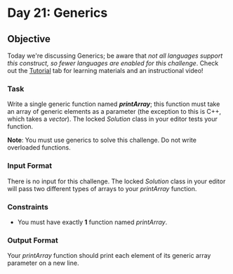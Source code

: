 # Day 21: Generics

## Objective 
Today we're discussing Generics; be aware that _not all languages support this construct, so fewer languages are enabled for this challenge_. Check out the [Tutorial](https://www.hackerrank.com/challenges/30-generics/tutorial) tab for learning materials and an instructional video!

### Task 
Write a single generic function named **_printArray_**; this function must take an array of generic elements as a parameter (the exception to this is C++, which takes a _vector_). The locked _Solution_ class in your editor tests your function.

**Note**: You must use generics to solve this challenge. Do not write overloaded functions.
### Input Format

There is no input for this challenge. The locked _Solution_ class in your editor will pass two different types of arrays to your _printArray_ function.

### Constraints

 - You must have exactly **1** function named _printArray_.

### Output Format

Your _printArray_ function should print each element of its generic array parameter on a new line.